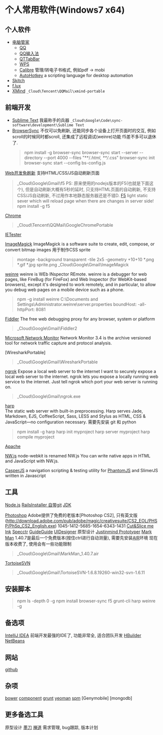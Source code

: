 # 个人常用软件(Windows7 x64)

## 个人软件
* [电脑管家](http://guanjia.qq.com/)
    * [QQ](http://im.qq.com/download/)
    * [QQ输入法](http://qq.pinyin.cn/) 
    * [QTTabBar](http://qttabbar.wikidot.com/)
    * [WPS](http://www.wps.cn/product/wps2013/)
    * [Calibre](http://calibre-ebook.com/) 管理/转电子书格式, 例如pdf -> mobi
    * [AutoHotkey](http://www.autohotkey.com/) a scripting language for desktop automation  
* [Skitch](https://evernote.com/skitch/) 
* [f.lux](https://justgetflux.com/)
* [XMind](http://www.xmind.net/) ```_Cloud\Tencent\QQMail\xmind-portable```


## 前端开发
* [Sublime Text](http://www.sublimetext.com/) 我最称手的兵器 ```_Cloud\Google\Code\sync-software\development\Sublime Text```
* [BrowserSync](http://www.browsersync.io)
    不仅可以免刷新, 还能同步各个设备上打开页面时的交互, 例如scroll的时候同时都scroll, 还集成了远程调试(weinre)功能
    f5差不多可以退休了.
    > npm install -g browser-sync
    > browser-sync start --server --directory --port 4000 --files "**/*.html, **/*.css"
    > browser-sync init 
    > browser-sync start --config bs-config.js 


[Web开发免刷新]( http://getf5.com/) 
支持HTML/CSS/JS自动刷新页面
> _Cloud\Google\Gmail\f5 
PS: 原来使用的nodejs版本的F5(也就是下面这个), 但是自动刷新大概有5秒的延时, 只支持HTML页面的自动刷新, 不支持CSS/JS自动刷新, 不过用作本地静态服务器还是不错D.
[F5]( https://github.com/island205/f5)
light static sever which will reload page when there are changes in server side! 
> npm install -g f5


[Chrome]( http://portableapps.com/apps/internet/google_chrome_portable)
> _Cloud\Tencent\QQMail\GoogleChromePortable

[IETester]( http://www.my-debugbar.com/wiki/IETester/HomePage) 


[ImageMagick]( http://www.imagemagick.org/) 
ImageMagick is a software suite to create, edit, compose, or convert bitmap images 
用于制作CSS sprite
> montage -background transparent -tile 2x5 -geometry +10+10 *.png *.gif *.jpg sprite.png 
> _Cloud\Google\Gmail\ImageMagick


[weinre]( http://people.apache.org/~pmuellr/weinre/)
weinre is WEb INspector REmote. 
weinre is a debugger for web pages, like FireBug (for FireFox) and Web Inspector (for WebKit-based browsers), except it's designed to work remotely, and in particular, to allow you debug web pages on a mobile device such as a phone.
> npm -g install weinre
> C:\Documents and Settings\Administrator\.weinre\server.properties
> boundHost:    -all- 
> httpPort:     8081


[Fiddler]( http://www.telerik.com/fiddler)
The free web debugging proxy for any browser, system or platform
> _Cloud\Google\Gmail\Fiddler2


[Microsoft Network Monitor](http://www.microsoft.com/en-us/download/details.aspx?id=4865) 
Network Monitor 3.4 is the archive versioned tool for network traffic capture and protocol analysis. 

[WiresharkPortable]
> _Cloud\Google\Gmail\WiresharkPortable 


[ngrok]( https://ngrok.com/)
Expose a local web server to the internet 
I want to securely expose a local web server to the internet.
ngrok lets you expose a locally running web service to the internet. Just tell ngrok which port your web server is running on. 
> _Cloud\Google\Gmail\ngrok.exe

[harp](  http://harpjs.com/)  
The static web server with built-in preprocessing. Harp serves Jade, Markdown, EJS, CoffeeScript, Sass, LESS and Stylus as HTML, CSS & JavaScript—no configuration necessary.
需要先安装 git 和 python
> npm install -g harp
> harp init myproject
> harp server myproject
> harp compile myproject

[Apache]( http://httpd.apache.org/)

[NW.js]( https://github.com/nwjs/nw.js/)
node-webkit is renamed NW.js
You can write native apps in HTML and JavaScript with NW.js. 

[CasperJS]( http://casperjs.org/)
a navigation scripting & testing utility for [PhantomJS](http://phantomjs.org/) and SlimerJS written in Javascript


## 工具
[Node.js]( http://nodejs.org/)
[RailsInstaller 自带git](http://railsinstaller.org/)
[JDK]( http://www.oracle.com/technetwork/java/javase/downloads/index.html) 

[Photoshop]( https://helpx.adobe.com/creative-suite/kb/cs2-product-downloads.html)
Adobe提供了免费的老版本[Photoshop CS2], 只有英文版(http://download.adobe.com/pub/adobe/magic/creativesuite/CS2_EOL/PHSP/PhSp_CS2_English.exe) 1045-1412-5685-1654-6343-1431
    [Cut&Slice me](http://www.cutandslice.me/)
    [Ink]( http://ink.chrometaphore.com/)
    [Specctr]( https://www.specctr.com/buy)
    [GuideGuide](http://guideguide.me/)
[UIDesigner](http://uid.cdc.tencent.com/) 
原型设计
[Justinmind Prototyper](http://www.justinmind.com/)
[Mark Man](http://getmarkman.com/) 
1.40.7是最后一个免费版本(按住ctrl进行自动测量), 需要先安装[AIR]( https://get.adobe.com/air/)环境
现在版本收费了, 使用会有一些功能限制
> _Cloud\Google\Gmail\MarkMan_1.40.7.air

[TortoiseSVN](http://tortoisesvn.net/)
> _Cloud\Google\Gmail\TortoiseSVN-1.6.8.19260-win32-svn-1.6.11



## 安装脚本
> npm ls -depth 0 -g
> npm install browser-sync f5 grunt-cli harp weinre -g



## 备选项
[IntelliJ IDEA](https://www.jetbrains.com/idea/)
前端开发最强的IDE了, 功能非常全, 适合团队开发 
[HBuilder](http://dcloud.io/)
[NetBeans]( https://netbeans.org/downloads/6.8/index.html)


## 网站
[github]( https://github.com/ufologist)





## 杂项
[bower](http://bower.io/)
[component]( http://component.github.io/)
[grunt]()
[yeoman]()
[spm]()
[Genymobile]
[mongodb]


## 更多备选工具
原型设计
[墨刀](https://modao.io/workspace)
[禅道](http://www.zentao.net/)
需求管理, bug跟踪, 版本计划
